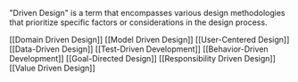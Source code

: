 "Driven Design" is a term that encompasses various design methodologies that prioritize specific factors or considerations in the design process.

[[Domain Driven Design]]
[[Model Driven Design]]
[[User-Centered Design]]
[[Data-Driven Design]]
[[Test-Driven Development]]
[[Behavior-Driven Development]]
[[Goal-Directed Design]]
[[Responsibility Driven Design]]
[[Value Driven Design]]
